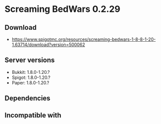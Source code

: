 # Screaming BedWars 0.2.29

## Download
- https://www.spigotmc.org/resources/screaming-bedwars-1-8-8-1-20-1.63714/download?version=500062

## Server versions
- Bukkit: 1.8.0-1.20.?
- Spigot: 1.8.0-1.20.?
- Paper: 1.8.0-1.20.?

## Dependencies

## Incompatible with